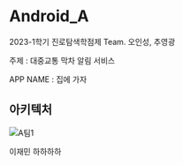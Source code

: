 # Android_A
2023-1학기 진로탐색학점제 Team. 오인성, 추영광

주제 : 대중교통 막차 알림 서비스

APP NAME : 집에 가자

## 아키텍처 
![A팀1](https://user-images.githubusercontent.com/58154638/229973591-64fd242b-3edc-4aed-a343-68e4f042b075.jpg)

이재민
하하하하


